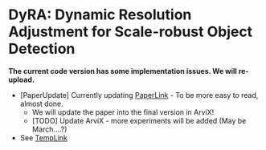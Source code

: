 # DyRA: Dynamic Resolution Adjustment for Scale-robust Object Detection
<b>The current code version has some implementation issues. We will re-upload. </b>

* [PaperUpdate] Currently updating [PaperLink](https://arxiv.org/abs/2311.17098) - To be more easy to read, almost done.
    * We will update the paper into the final version in ArviX!
    * [TODO] Update ArviX - more experiments will be added (May be March....?)
* See [TempLink](https://github.com/DyRATEMP/DyRA)

